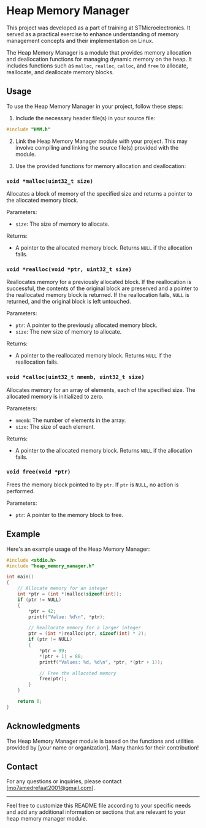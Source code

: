 # Heap Memory Manager
This project was developed as a part of training at STMicroelectronics. It served as a practical exercise to enhance understanding of memory management concepts and their implementation on Linux.

The Heap Memory Manager is a module that provides memory allocation and deallocation functions for managing dynamic memory on the heap. It includes functions such as `malloc`, `realloc`, `calloc`, and `free` to allocate, reallocate, and deallocate memory blocks.

## Usage

To use the Heap Memory Manager in your project, follow these steps:

1. Include the necessary header file(s) in your source file:

```c
#include "HMM.h"
```

2. Link the Heap Memory Manager module with your project. This may involve compiling and linking the source file(s) provided with the module.

3. Use the provided functions for memory allocation and deallocation:

### `void *malloc(uint32_t size)`

Allocates a block of memory of the specified size and returns a pointer to the allocated memory block.

Parameters:
- `size`: The size of memory to allocate.

Returns:
- A pointer to the allocated memory block. Returns `NULL` if the allocation fails.

### `void *realloc(void *ptr, uint32_t size)`

Reallocates memory for a previously allocated block. If the reallocation is successful, the contents of the original block are preserved and a pointer to the reallocated memory block is returned. If the reallocation fails, `NULL` is returned, and the original block is left untouched.

Parameters:
- `ptr`: A pointer to the previously allocated memory block.
- `size`: The new size of memory to allocate.

Returns:
- A pointer to the reallocated memory block. Returns `NULL` if the reallocation fails.

### `void *calloc(uint32_t nmemb, uint32_t size)`

Allocates memory for an array of elements, each of the specified size. The allocated memory is initialized to zero.

Parameters:
- `nmemb`: The number of elements in the array.
- `size`: The size of each element.

Returns:
- A pointer to the allocated memory block. Returns `NULL` if the allocation fails.

### `void free(void *ptr)`

Frees the memory block pointed to by `ptr`. If `ptr` is `NULL`, no action is performed.

Parameters:
- `ptr`: A pointer to the memory block to free.

## Example

Here's an example usage of the Heap Memory Manager:

```c
#include <stdio.h>
#include "heap_memory_manager.h"

int main()
{
    // Allocate memory for an integer
    int *ptr = (int *)malloc(sizeof(int));
    if (ptr != NULL)
    {
        *ptr = 42;
        printf("Value: %d\n", *ptr);

        // Reallocate memory for a larger integer
        ptr = (int *)realloc(ptr, sizeof(int) * 2);
        if (ptr != NULL)
        {
            *ptr = 99;
            *(ptr + 1) = 88;
            printf("Values: %d, %d\n", *ptr, *(ptr + 1));

            // Free the allocated memory
            free(ptr);
        }
    }

    return 0;
}
```


## Acknowledgments

The Heap Memory Manager module is based on the functions and utilities provided by [your name or organization]. Many thanks for their contribution!

## Contact

For any questions or inquiries, please contact [mo7amedrefaat2001@gmail.com].

---

Feel free to customize this README file according to your specific needs and add any additional information or sections that are relevant to your heap memory manager module.